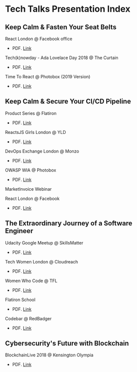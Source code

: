 # Tech Talks Presentation Index

## Keep Calm & Fasten Your Seat Belts
React London @ Facebook office    
- PDF. [Link](https://github.com/SonyaMoisset/TechTalksPresentations_Ldn/blob/master/Keep_calm_and_fasten_your_seat_belts.pdf)

Tech(k)nowday - Ada Lovelace Day 2018 @ The Curtain   
- PDF. [Link](https://github.com/SonyaMoisset/TechTalksPresentations_Ldn/blob/master/Keep_calm_and_fasten_your_seat_belts_techknowday.pdf)

Time To React @ Photobox (2019 Version)   
- PDF. [Link](https://github.com/SonyaMoisset/TechTalksPresentations_Ldn/blob/master/Keep_calm_and_fasten_your_seat_belts_timetoreact.pdf)

## Keep Calm & Secure Your CI/CD Pipeline
Product Series @ Flatiron    
- PDF. [Link](https://github.com/SonyaMoisset/TechTalksPresentations_Ldn/blob/master/Keep_calm_and_secure_your_ci-cd_pipeline_flatiron.pdf)   

ReactsJS Girls London @ YLD    
- PDF. [Link](https://github.com/SonyaMoisset/TechTalksPresentations_Ldn/blob/master/Keep_calm_and_secure_your_ci-cd_pipeline_reactsjsgirls.pdf)

DevOps Exchange London @ Monzo    
- PDF. [Link](https://github.com/SonyaMoisset/TechTalksPresentations_Ldn/blob/master/Keep_calm_and_secure_your_ci-cd_pipeline_devopsexchange.pdf)    

OWASP WIA @ Photobox    
- PDF. [Link](https://github.com/SonyaMoisset/TechTalksPresentations_Ldn/blob/master/Keep_calm_and_secure_your_ci-cd_pipeline_owaspwia.pdf)  

MarketInvoice Webinar

React London @ Facebook    
- PDF. [Link](https://github.com/SonyaMoisset/TechTalksPresentations_Ldn/blob/master/Keep_calm_and_secure_your_ci-cd_pipeline_reactlondon.pdf)


## The Extraordinary Journey of a Software Engineer
Udacity Google Meetup @ SkillsMatter
- PDF. [Link](https://github.com/SonyaMoisset/TechTalksPresentations_Ldn/blob/master/The_extraordinary_journey_of_a_software_engineer.pdf) 

Tech Women London @ Cloudreach   
- PDF. [Link](https://github.com/SonyaMoisset/TechTalksPresentations_Ldn/blob/master/The_extraordinary_journey_of_a_software_engineer_WIT.pdf)

Women Who Code @ TFL   
- PDF. [Link](https://github.com/SonyaMoisset/TechTalksPresentations_Ldn/blob/master/The_extraordinary_journey_of_a_software_engineer_WWC.pdf)   

Flatiron School
- PDF. [Link](https://github.com/SonyaMoisset/TechTalksPresentations_Ldn/blob/master/The_extraordinary_journey_of_a_software_engineer_Flatiron.pdf)    

Codebar @ RedBadger
- PDF. [Link](https://github.com/SonyaMoisset/TechTalksPresentations_Ldn/blob/master/The_extraordinary_journey_of_a_software_engineer_Codebar.pdf)

## Cybersecurity's Future with Blockchain
BlockchainLive 2018 @ Kensington Olympia
- PDF. [Link](https://github.com/SonyaMoisset/TechTalksPresentations_Ldn/blob/master/Cybersecurity_future_with_blockchain_BlockchainLive2018.pdf)
